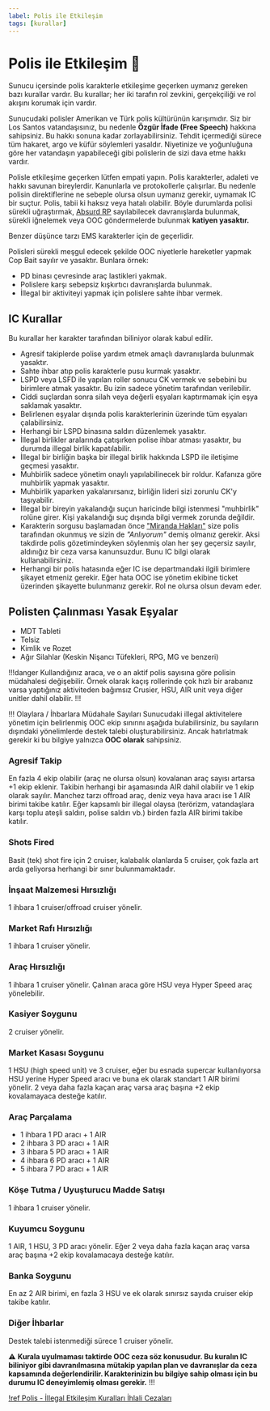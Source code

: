 ```yaml
---
label: Polis ile Etkileşim
tags: [kurallar]
---
```


# Polis ile Etkileşim :cop:

Sunucu içersinde polis karakterle etkileşime geçerken uymanız gereken bazı kurallar vardır. Bu kurallar; her iki tarafın rol zevkini, gerçekçiliği ve rol akışını korumak için vardır.

Sunucudaki polisler Amerikan ve Türk polis kültürünün karışımıdır. Siz bir Los Santos vatandaşısınız, bu nedenle **Özgür İfade (Free Speech)** hakkına sahipsiniz. Bu hakkı sonuna kadar zorlayabilirsiniz. Tehdit içermediği sürece tüm hakaret, argo ve küfür söylemleri yasaldır. Niyetinize ve yoğunluğuna göre her vatandaşın yapabileceği gibi polislerin de sizi dava etme hakkı vardır.

Polisle etkileşime geçerken lütfen empati yapın. Polis karakterler, adaleti ve hakkı savunan bireylerdir. Kanunlarla ve protokollerle çalışırlar. Bu nedenle polisin direktiflerine ne sebeple olursa olsun uymanız gerekir, uymamak IC bir suçtur. Polis, tabii ki haksız veya hatalı olabilir. Böyle durumlarda polisi sürekli uğraştırmak, [Absurd RP](/rules/terminology/absurd-rp.md) sayılabilecek davranışlarda bulunmak, sürekli iğnelemek veya OOC göndermelerde bulunmak **katiyen yasaktır.**

Benzer düşünce tarzı EMS karakterler için de geçerlidir.

Polisleri sürekli meşgul edecek şekilde OOC niyetlerle hareketler yapmak Cop Bait sayılır ve yasaktır. Bunlara örnek:

- PD binası çevresinde araç lastikleri yakmak.
- Polislere karşı sebepsiz kışkırtıcı davranışlarda bulunmak.
- İllegal bir aktiviteyi yapmak için polislere sahte ihbar vermek.

## IC Kurallar

Bu kurallar her karakter tarafından biliniyor olarak kabul edilir.

- Agresif takiplerde polise yardım etmek amaçlı davranışlarda bulunmak yasaktır.
- Sahte ihbar atıp polis karakterle pusu kurmak yasaktır.
- LSPD veya LSFD ile yapılan roller sonucu CK vermek ve sebebini bu birimlere atmak yasaktır. Bu izin sadece yönetim tarafından verilebilir.
- Ciddi suçlardan sonra silah veya değerli eşyaları kaptırmamak için eşya saklamak yasaktır.
- Belirlenen eşyalar dışında polis karakterlerinin üzerinde tüm eşyaları çalabilirsiniz.
- Herhangi bir LSPD binasına saldırı düzenlemek yasaktır.
- İllegal birlikler aralarında çatışırken polise ihbar atması yasaktır, bu durumda illegal birlik kapatılabilir.
- İllegal bir birliğin başka bir illegal birlik hakkında LSPD ile iletişime geçmesi yasaktır.
- Muhbirlik sadece yönetim onaylı yapılabilinecek bir roldur. Kafanıza göre muhbirlik yapmak yasaktır.
- Muhbirlik yaparken yakalanırsanız, birliğin lideri sizi zorunlu CK'y taşıyabilir.
- İllegal bir bireyin yakalandığı suçun haricinde bilgi istenmesi "muhbirlik" rolüne girer. Kişi yakalandığı suç dışında bilgi vermek zorunda değildir.
- Karakterin sorgusu başlamadan önce ["Miranda Hakları"](https://tr.wikipedia.org/wiki/Susma_hakk%C4%B1) size polis tarafından okunmuş ve sizin de _"Anlıyorum"_ demiş olmanız gerekir. Aksi takdirde polis gözetimindeyken söylenmiş olan her şey geçersiz sayılır, aldınığız bir ceza varsa kanunsuzdur. Bunu IC bilgi olarak kullanabilirsiniz.
- Herhangi bir polis hatasında eğer IC ise departmandaki ilgili birimlere şikayet etmeniz gerekir. Eğer hata OOC ise yönetim ekibine ticket üzerinden şikayette bulunmanız gerekir. Rol ne olursa olsun devam eder.

## Polisten Çalınması Yasak Eşyalar

- MDT Tableti
- Telsiz
- Kimlik ve Rozet
- Ağır Silahlar (Keskin Nişancı Tüfekleri, RPG, MG ve benzeri)

!!!danger
Kullandığınız araca, ve o an aktif polis sayısına göre polisin müdahalesi değişebilir. Örnek olarak kaçış rollerinde çok hızlı bir arabanız varsa yaptığınız aktiviteden bağımsız Crusier, HSU, AIR unit veya diğer unitler dahil olabilir.
!!!

!!! Olaylara / İhbarlara Müdahale Sayıları
Sunucudaki illegal aktivitelere yönetim için belirlenmiş OOC ekip sınırını aşağıda bulabilirsiniz, bu sayıların dışındaki yönelimlerde destek talebi oluşturabilirsiniz. Ancak hatırlatmak gerekir ki bu bilgiye yalnızca **OOC olarak** sahipsiniz.

### Agresif Takip

En fazla 4 ekip olabilir (araç ne olursa olsun) kovalanan araç sayısı artarsa +1 ekip eklenir. Takibin herhangi bir aşamasında AIR dahil olabilir ve 1 ekip olarak sayılır. Manchez tarzı offroad araç, deniz veya hava aracı ise 1 AIR birimi takibe katılır. Eğer kapsamlı bir illegal olaysa (terörizm, vatandaşlara karşı toplu ateşli saldırı, polise saldırı vb.) birden fazla AIR birimi takibe katılır.

### Shots Fired

Basit (tek) shot fire için 2 cruiser, kalabalık olanlarda 5 cruiser, çok fazla art arda geliyorsa herhangi bir sınır bulunmamaktadır.

### İnşaat Malzemesi Hırsızlığı

1 ihbara 1 cruiser/offroad cruiser yönelir.

### Market Rafı Hırsızlığı

1 ihbara 1 cruiser yönelir.

### Araç Hırsızlığı

1 ihbara 1 cruiser yönelir. Çalınan araca göre HSU veya Hyper Speed araç yönelebilir.

### Kasiyer Soygunu

2 cruiser yönelir.

### Market Kasası Soygunu

1 HSU (high speed unit) ve 3 cruiser, eğer bu esnada supercar kullanılıyorsa HSU yerine Hyper Speed aracı ve buna ek olarak standart 1 AIR birimi yönelir.
2 veya daha fazla kaçan araç varsa araç başına +2 ekip kovalamayaca desteğe katılır.

### Araç Parçalama

- 1 ihbara 1 PD aracı + 1 AIR
- 2 ihbara 3 PD aracı + 1 AIR
- 3 ihbara 5 PD aracı + 1 AIR
- 4 ihbara 6 PD aracı + 1 AIR
- 5 ihbara 7 PD aracı + 1 AIR

### Köşe Tutma / Uyuşturucu Madde Satışı

1 ihbara 1 cruiser yönelir.

### Kuyumcu Soygunu

1 AIR, 1 HSU, 3 PD aracı yönelir. Eğer 2 veya daha fazla kaçan araç varsa araç başına +2 ekip kovalamacaya desteğe katılır.

### Banka Soygunu

En az 2 AIR birimi, en fazla 3 HSU ve ek olarak sınırsız sayıda cruiser ekip takibe katılır.

### Diğer İhbarlar

Destek talebi istenmediği sürece 1 cruiser yönelir.

:warning: **Kurala uyulmaması taktirde OOC ceza söz konusudur. Bu kuralın IC biliniyor gibi davranılmasına mütakip yapılan plan ve davranışlar da ceza kapsamında değerlendirilir. Karakterinizin bu bilgiye sahip olması için bu durumu IC deneyimlemiş olması gerekir.**
!!!

[!ref Polis - İllegal Etkileşim Kuralları İhlali Cezaları](/punishments/ic/cop-interaction.md)
